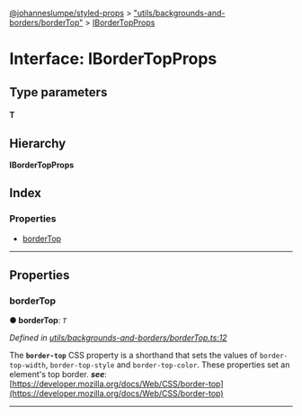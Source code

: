 [@johanneslumpe/styled-props](../README.md) > ["utils/backgrounds-and-borders/borderTop"](../modules/_utils_backgrounds_and_borders_bordertop_.md) > [IBorderTopProps](../interfaces/_utils_backgrounds_and_borders_bordertop_.ibordertopprops.md)

# Interface: IBorderTopProps

## Type parameters
#### T 
## Hierarchy

**IBorderTopProps**

## Index

### Properties

* [borderTop](_utils_backgrounds_and_borders_bordertop_.ibordertopprops.md#bordertop)

---

## Properties

<a id="bordertop"></a>

###  borderTop

**● borderTop**: *`T`*

*Defined in [utils/backgrounds-and-borders/borderTop.ts:12](https://github.com/johanneslumpe/styled-props/blob/3abf398/src/utils/backgrounds-and-borders/borderTop.ts#L12)*

The **`border-top`** CSS property is a shorthand that sets the values of `border-top-width`, `border-top-style` and `border-top-color`. These properties set an element's top border.
*__see__*: [https://developer.mozilla.org/docs/Web/CSS/border-top](https://developer.mozilla.org/docs/Web/CSS/border-top)

___

